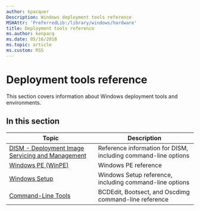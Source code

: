 ```yaml
---
author: kpacquer
Description: Windows deployment tools reference
MSHAttr: 'PreferredLib:/library/windows/hardware'
title: Deployment tools reference
ms.author: kenpacq
ms.date: 05/16/2018
ms.topic: article
ms.custom: RS5
---
```


# Deployment tools reference

This section covers information about Windows deployment tools and environments.

## In this section

| Topic | Description |
|  --- | ---  |
| [DISM - Deployment Image Servicing and Management](dism---deployment-image-servicing-and-management-technical-reference-for-windows.md) | Reference information for DISM, including command-line options |
| [Windows PE (WinPE)](winpe-intro.md) | Windows PE reference |
| [Windows Setup](windows-setup-technical-reference.md) | Windows Setup reference, including command-line options |
| [Command-Line Tools](windows-deployment-command-line-tools-reference.md) | BCDEdit, Bootsect, and Oscdimg command-line reference |
